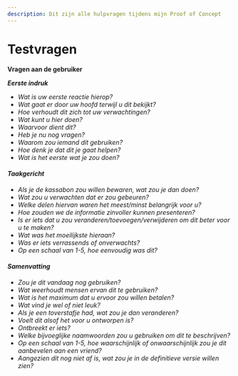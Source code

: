 ```yaml
---
description: Dit zijn alle hulpvragen tijdens mijn Proof of Concept
---
```


# Testvragen

**Vragen aan de gebruiker**

_**Eerste indruk**_

* _Wat is uw eerste reactie hierop?_&#x20;
* _Wat gaat er door uw hoofd terwijl u dit bekijkt?_&#x20;
* _Hoe verhoudt dit zich tot uw verwachtingen?_&#x20;
* _Wat kunt u hier doen?_&#x20;
* _Waarvoor dient dit?_&#x20;
* _Heb je nu nog vragen?_&#x20;
* _Waarom zou iemand dit gebruiken?_&#x20;
* _Hoe denk je dat dit je gaat helpen?_&#x20;
* _Wat is het eerste wat je zou doen?_&#x20;

#### _Taakgericht_&#x20;

* _Als je de kassabon zou willen bewaren, wat zou je dan doen?_&#x20;
* _Wat zou u verwachten dat er zou gebeuren?_&#x20;
* _Welke delen hiervan waren het meest/minst belangrijk voor u?_&#x20;
* _Hoe zouden we de informatie zinvoller kunnen presenteren?_&#x20;
* _Is er iets dat u zou veranderen/toevoegen/verwijderen om dit beter voor u te maken?_&#x20;
* _Wat was het moeilijkste hieraan?_&#x20;
* _Was er iets verrassends of onverwachts?_&#x20;
* _Op een schaal van 1-5, hoe eenvoudig was dit?_&#x20;

#### _Samenvatting_&#x20;

* _Zou je dit vandaag nog gebruiken?_&#x20;
* _Wat weerhoudt mensen ervan dit te gebruiken?_&#x20;
* _Wat is het maximum dat u ervoor zou willen betalen?_&#x20;
* _Wat vind je wel of niet leuk?_&#x20;
* _Als je een toverstafje had, wat zou je dan veranderen?_&#x20;
* _Voelt dit alsof het voor u ontworpen is?_&#x20;
* _Ontbreekt er iets?_&#x20;
* _Welke bijvoeglijke naamwoorden zou u gebruiken om dit te beschrijven?_&#x20;
* _Op een schaal van 1-5, hoe waarschijnlijk of onwaarschijnlijk zou je dit aanbevelen aan een vriend?_&#x20;
* _Aangezien dit nog niet af is, wat zou je in de definitieve versie willen zien?_
